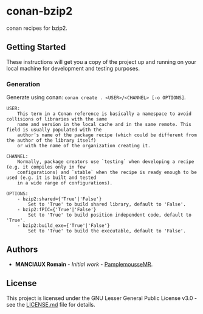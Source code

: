 # conan-bzip2

conan recipes for bzip2.

## Getting Started

These instructions will get you a copy of the project up and running on your local machine for development and testing purposes.

### Generation

Generate using conan: `conan create . <USER>/<CHANNEL> [-o OPTIONS]`.
```
USER:
	This term in a Conan reference is basically a namespace to avoid collisions of libraries with the same
	name and version in the local cache and in the same remote. This field is usually populated with the
	author’s name of the package recipe (which could be different from the author of the library itself)
	or with the name of the organization creating it.

CHANNEL:
	Normally, package creators use `testing` when developing a recipe (e.g. it compiles only in few
	configurations) and `stable` when the recipe is ready enough to be used (e.g. it is built and tested
	in a wide range of configurations).

OPTIONS: 
	- bzip2:shared={'True'|'False'}
		Set to 'True' to build shared library, default to 'False'.
	- bzip2:fPIC={'True'|'False'}
		Set to 'True' to build position independent code, default to 'True'.
	- bzip2:build_exe={'True'|'False'}
		Set to 'True' to build the executable, default to 'False'.
```

## Authors

* **MANCIAUX Romain** - *Initial work* - [PamplemousseMR](https://github.com/PamplemousseMR).

## License

This project is licensed under the GNU Lesser General Public License v3.0 - see the [LICENSE.md](LICENSE.md) file for details.